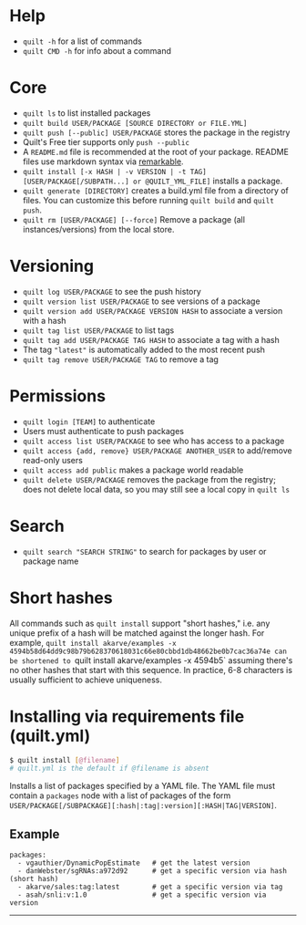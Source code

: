 # Help
* `quilt -h` for a list of commands
* `quilt CMD -h` for info about a command

# Core
* `quilt ls` to list installed packages
* `quilt build USER/PACKAGE [SOURCE DIRECTORY or FILE.YML]`
* `quilt push [--public] USER/PACKAGE` stores the package in the registry
 * Quilt's Free tier supports only `push --public`
 * A `README.md` file is recommended at the root of your package. README files use markdown syntax via [remarkable](https://jonschlinkert.github.io/remarkable/demo/).
* `quilt install [-x HASH | -v VERSION | -t TAG] [USER/PACKAGE[/SUBPATH...] or @QUILT_YML_FILE]` installs a package.
* `quilt generate [DIRECTORY]` creates a build.yml file from a directory of files.  You can customize this before running `quilt build` and `quilt push`.
* `quilt rm [USER/PACKAGE] [--force]`  Remove a package (all instances/versions) from the local store.

# Versioning
* `quilt log USER/PACKAGE` to see the push history
* `quilt version list USER/PACKAGE` to see versions of a package
* `quilt version add USER/PACKAGE VERSION HASH` to associate a version with a hash
* `quilt tag list USER/PACKAGE` to list tags
* `quilt tag add USER/PACKAGE TAG HASH` to associate a tag with a hash
* The tag `"latest"` is automatically added to the most recent push
* `quilt tag remove USER/PACKAGE TAG` to remove a tag

# Permissions
* `quilt login [TEAM]` to authenticate
 * Users must authenticate to push packages
* `quilt access list USER/PACKAGE` to see who has access to a package
* `quilt access {add, remove} USER/PACKAGE ANOTHER_USER` to add/remove read-only users
 * `quilt access add public` makes a package world readable
* `quilt delete USER/PACKAGE` removes the package from the registry; does not delete local data, so you may still see a local copy in `quilt ls`

# Search
* `quilt search "SEARCH STRING"` to search for packages by user or package name

# Short hashes

All commands such as `quilt install` support "short hashes," i.e. any unique prefix of a hash will be matched against the longer hash.  For example, `quilt install akarve/examples -x 4594b58d64dd9c98b79b628370618031c66e80cbbd1db48662be0b7cac36a74e can be shortened to `quilt install akarve/examples -x 4594b5` assuming there's no other hashes that start with this sequence.  In practice, 6-8 characters is usually sufficient to achieve uniqueness.

# Installing via requirements file (quilt.yml)
```sh
$ quilt install [@filename]
# quilt.yml is the default if @filename is absent
```

Installs a list of packages specified by a YAML file. The YAML file must contain a `packages` node with a list of packages of the form  `USER/PACKAGE[/SUBPACKAGE][:hash|:tag|:version][:HASH|TAG|VERSION]`.

## Example

```
packages:
  - vgauthier/DynamicPopEstimate   # get the latest version
  - danWebster/sgRNAs:a972d92      # get a specific version via hash (short hash)
  - akarve/sales:tag:latest        # get a specific version via tag
  - asah/snli:v:1.0                # get a specific version via version

```

***
